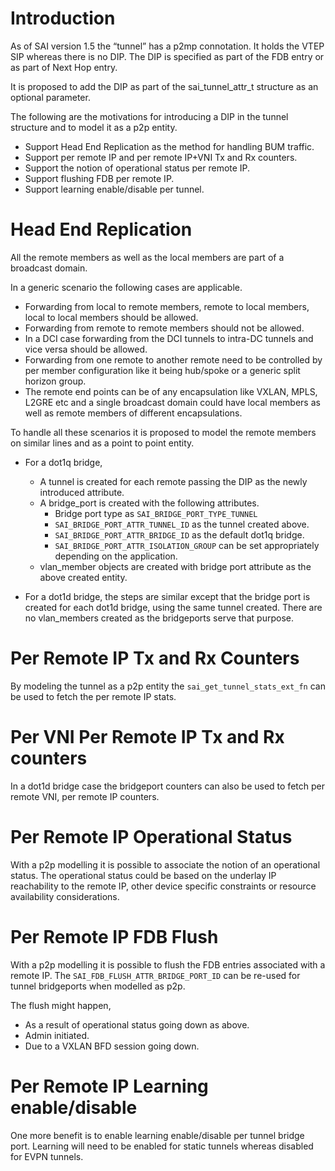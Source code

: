 # Introduction
As of SAI version 1.5 the “tunnel” has a p2mp connotation. It holds the VTEP SIP whereas there is no DIP. The DIP is specified as part of the FDB entry or as part of Next Hop entry.

It is proposed to add the DIP as part of the sai_tunnel_attr_t structure as an optional parameter.

The following are the motivations for introducing a DIP in the tunnel structure and to model it as a p2p entity.

- Support Head End Replication as the method for handling BUM traffic.
- Support per remote IP and per remote IP+VNI Tx and Rx counters.
- Support the notion of operational status per remote IP.
- Support flushing FDB per remote IP.
- Support learning enable/disable per tunnel.

# Head End Replication

All the remote members as well as the local members are part of a broadcast domain.

In a generic scenario the following cases are applicable.
- Forwarding from local to remote members, remote to local members, local to local members should be allowed.
- Forwarding from remote to remote members should not be allowed.
- In a DCI case forwarding from the DCI tunnels to intra-DC tunnels and vice versa should be allowed.
- Forwarding from one remote to another remote need to be controlled by per member configuration like it being hub/spoke or a generic split horizon group.
- The remote end points can be of any encapsulation like VXLAN, MPLS, L2GRE etc and a single broadcast domain could have local members as well as remote members of different encapsulations.

To handle all these scenarios it is proposed to model the remote members on similar lines and as a point to point entity.

- For a dot1q bridge,
  - A tunnel is created for each remote passing the DIP as the newly introduced attribute.
  - A bridge_port is created with the following attributes.
    - Bridge port type as `SAI_BRIDGE_PORT_TYPE_TUNNEL`
    - `SAI_BRIDGE_PORT_ATTR_TUNNEL_ID` as the tunnel created above.
    - `SAI_BRIDGE_PORT_ATTR_BRIDGE_ID` as the default dot1q bridge.
    - `SAI_BRIDGE_PORT_ATTR_ISOLATION_GROUP` can be set appropriately depending on the application.
  - vlan_member objects are created with bridge port attribute as the above created entity.

- For a dot1d bridge, the steps are similar except that the bridge port is created for each dot1d bridge, using the same tunnel created. There are no vlan_members created as the bridgeports serve that purpose.

# Per Remote IP Tx and Rx Counters

By modeling the tunnel as a p2p entity the `sai_get_tunnel_stats_ext_fn` can be used to fetch the per remote IP stats.

# Per VNI Per Remote IP Tx and Rx counters

In a dot1d bridge case the bridgeport counters can also be used to fetch per remote VNI, per remote IP counters.

# Per Remote IP Operational Status

With a p2p modelling it is possible to associate the notion of an operational status. The operational status could be based on the underlay IP reachability to the remote IP, other device specific constraints or resource availability considerations.

# Per Remote IP FDB Flush

With a p2p modelling it is possible to flush the FDB entries associated with a remote IP. The `SAI_FDB_FLUSH_ATTR_BRIDGE_PORT_ID` can be re-used for tunnel bridgeports when modelled as p2p.

The flush might happen,
- As a result of operational status going down as above.
- Admin initiated.
- Due to a VXLAN BFD session going down.

# Per Remote IP Learning enable/disable

One more benefit is to enable learning enable/disable per tunnel bridge port. Learning will need to be enabled for static tunnels whereas disabled for EVPN tunnels.
